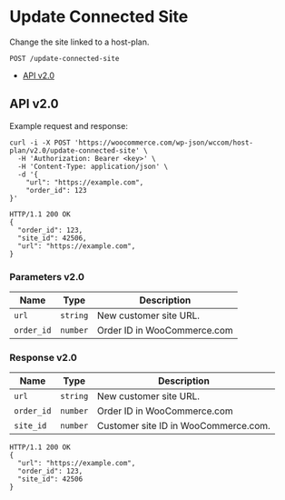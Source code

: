 # Update Connected Site

Change the site linked to a host-plan.

```
POST /update-connected-site
```

- [API v2.0](#api-v20)

## API v2.0

Example request and response:

```
curl -i -X POST 'https://woocommerce.com/wp-json/wccom/host-plan/v2.0/update-connected-site' \
  -H 'Authorization: Bearer <key>' \
  -H 'Content-Type: application/json' \
  -d '{
    "url": "https://example.com",
    "order_id": 123
}'

HTTP/1.1 200 OK
{
  "order_id": 123,
  "site_id": 42506,
  "url": "https://example.com",
}

```

### Parameters v2.0

| Name       | Type     | Description                 |
|------------|----------|-----------------------------|
| `url`      | `string` | New customer site URL.      |
| `order_id` | `number` | Order ID in WooCommerce.com |

### Response v2.0

| Name       | Type     | Description                          |
|------------|----------|--------------------------------------|
| `url`      | `string` | New customer site URL.               |
| `order_id` | `number` | Order ID in WooCommerce.com          |
| `site_id`  | `number` | Customer site ID in WooCommerce.com. |

```
HTTP/1.1 200 OK
{
  "url": "https://example.com",
  "order_id": 123,
  "site_id": 42506
}
```
